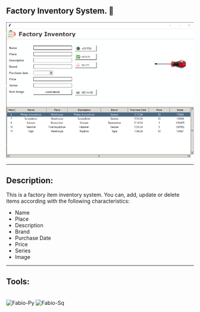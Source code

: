 ## Factory Inventory System. 📝

![Factory Inventory Imagem Sample](https://github.com/Fciambeli/Factory_Inventory/blob/main/Factory%20Inventory%20Image.png?raw=true)

---

## Description:

This is a factory item inventory system. You can, add, update or delete items according with the following characteristics:

- Name
- Place
- Description
- Brand
- Purchase Date
- Price
- Series
- Image

---

## Tools:

<div style="display: inline_block"><br>
  <img align="center" alt="Fabio-Py" height="60" width="60" src="https://cdn.jsdelivr.net/gh/devicons/devicon@latest/icons/python/python-original.svg"">
  <img align="center" alt="Fabio-Sq" height="55" width="90" src="https://www.sqlite.org/images/sqlite370_banner.gif"">
